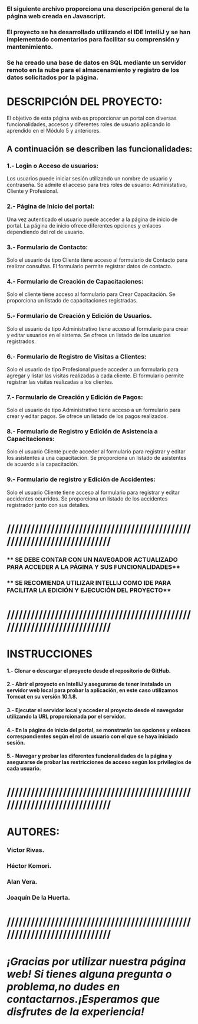 ### El siguiente archivo proporciona una descripción general de la página web creada en Javascript.

### El proyecto se ha desarrollado utilizando el IDE IntelliJ y se han implementado comentarios para facilitar su comprensión y mantenimiento.

### Se ha creado una base de datos en SQL mediante un servidor remoto en la nube para el almacenamiento y registro de los datos solicitados por la página.

# **DESCRIPCIÓN DEL PROYECTO:**

El objetivo de esta página web es proporcionar un portal con diversas funcionalidades,
accesos y diferentes roles de usuario aplicando lo aprendido en el Módulo 5 y anteriores.

## **A continuación se describen las funcionalidades:**

### 1.- Login o Acceso de usuarios: 

Los usuarios puede iniciar sesión utilizando un nombre de usuario y contraseña.
Se admite el acceso para tres roles de usuario: Administativo, Cliente y Profesional.

### 2.- Página de Inicio del portal:

Una vez autenticado el usuario puede acceder a la página de inicio de portal.
La página de inicio ofrece diferentes opciones y enlaces dependiendo del rol de usuario.

### 3.- Formulario de Contacto:

Solo el usuario de tipo Cliente tiene acceso al formulario de Contacto para realizar consultas.
El formulario permite registrar datos de contacto.

### 4.- Formulario de Creación de Capacitaciones:

Solo el cliente tiene acceso al formulario para Crear Capacitación.
Se proporciona un listado de capacitaciones registradas.

### 5.- Formulario de Creación y Edición de Usuarios.

Solo el usuario de tipo Administrativo tiene acceso al formulario para crear y editar usuarios en el sistema.
Se ofrece un listado de los usuarios registrados.

### 6.- Formulario de Registro de Visitas a Clientes:

Solo el usuario de tipo Profesional puede acceder a un formulario para agregar y listar las visitas realizadas a cada cliente.
El formulario permite registrar las visitas realizadas a los clientes.

### 7.- Formulario de Creación y Edición de Pagos:

Solo el usuario de tipo Administrativo tiene acceso a un formulario para crear y editar pagos.
Se ofrece un listado de los pagos realizados.

### 8.- Formulario de Registro y Edición de Asistencia a Capacitaciones:

Solo el usuario Cliente puede acceder al formulario para registrar y editar los asistentes a una capacitación.
Se proporciona un listado de asistentes de acuerdo a la capacitación.

### 9.- Formulario de registro y Edición de Accidentes:

Solo el usuario Cliente tiene acceso al formulario para registrar y editar accidentes ocurridos.
Se proporciona un listado de los accidentes registrador junto con sus detalles.

# ////////////////////////////////////////////////////////////////////////

### ** SE DEBE CONTAR CON UN NAVEGADOR ACTUALIZADO PARA ACCEDER A LA PÁGINA Y SUS FUNCIONALIDADES**

### ** SE RECOMIENDA UTILIZAR INTELLIJ COMO IDE PARA FACILITAR LA EDICIÓN Y EJECUCIÓN DEL PROYECTO**

# ////////////////////////////////////////////////////////////////////////

# **INSTRUCCIONES**

#### 1.- Clonar o descargar el proyecto desde el repositorio de GitHub.

#### 2.- Abrir el proyecto en IntelliJ y asegurarse de tener instalado un servidor web local para probar la aplicación, en este caso utilizamos Tomcat en su versión 10.1.8.

#### 3.- Ejecutar el servidor local y acceder al proyecto desde el navegador utilizando la URL proporcionada por el servidor.

#### 4.- En la página de inicio del portal, se monstrarán las opciones y enlaces correspondientes según el rol de usuario con el que se haya iniciado sesión.

#### 5.- Navegar y probar las diferentes funcionalidades de la página y asegurarse de probar las restricciones de acceso según los privilegios de cada usuario.

# ////////////////////////////////////////////////////////////////////////

# **AUTORES:**

### Victor Rivas.

### Héctor Komori.

### Alan Vera.

### Joaquín De la Huerta.

# ////////////////////////////////////////////////////////////////////////

# _¡Gracias por utilizar nuestra página web! Si tienes alguna pregunta o problema,no dudes en contactarnos.¡Esperamos que disfrutes de la experiencia!_